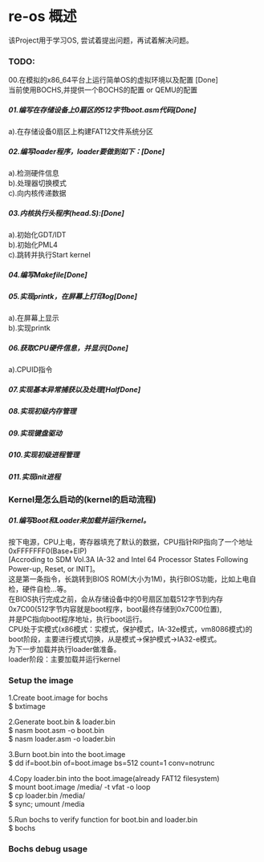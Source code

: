 # re-os 概述
该Project用于学习OS, 尝试着提出问题，再试着解决问题。  

### TODO:
00.在模拟的x86_64平台上运行简单OS的虚拟环境以及配置 [Done]  
当前使用BOCHS,并提供一个BOCHS的配置 or QEMU的配置  

##### 01.编写在存储设备上0扇区的512字节boot.asm代码[Done]
a).在存储设备0扇区上构建FAT12文件系统分区  

##### 02.编写loader程序，loader要做到如下：[Done]
a).检测硬件信息  
b).处理器切换模式  
c).向内核传递数据  

##### 03.内核执行头程序(head.S):[Done]
a).初始化GDT/IDT  
b).初始化PML4  
c).跳转并执行Start kernel  

##### 04.编写Makefile[Done]

##### 05.实现printk，在屏幕上打印log[Done]
a).在屏幕上显示  
b).实现printk  

##### 06.获取CPU硬件信息，并显示[Done]
a).CPUID指令 

##### 07.实现基本异常捕获以及处理[HalfDone]

##### 08.实现初级内存管理


##### 09.实现键盘驱动

##### 010.实现初级进程管理

##### 011.实现init进程

### Kernel是怎么启动的(kernel的启动流程)
##### 01.编写Boot和Loader来加载并运行kernel。
按下电源，CPU上电，寄存器填充了默认的数据，CPU指针RIP指向了一个地址0xFFFFFFF0(Base+EIP)  
[Accroding to SDM Vol.3A IA-32 and Intel 64 Processor States Following Power-up, Reset, or INIT]。  
这是第一条指令，长跳转到BIOS ROM(大小为1M)，执行BIOS功能，比如上电自检，硬件自检...等。  
在BIOS执行完成之前，会从存储设备中的0号扇区加载512字节到内存0x7C00(512字节内容就是boot程序，boot最终存储到0x7C00位置),  
并是PC指向boot程序地址，执行boot运行。  
CPU处于实模式(x86模式：实模式，保护模式，IA-32e模式，vm8086模式)的boot阶段，主要进行模式切换，从是模式->保护模式->IA32-e模式。  
为下一步加载并执行loader做准备。  
loader阶段：主要加载并运行kernel  


### Setup the image
1.Create boot.image for bochs  
$ bxtimage  

2.Generate boot.bin & loader.bin  
$ nasm boot.asm -o boot.bin  
$ nasm loader.asm -o loader.bin

3.Burn boot.bin into the boot.image  
$ dd if=boot.bin of=boot.image bs=512 count=1 conv=notrunc  

4.Copy loader.bin into the boot.image(already FAT12 filesystem)  
$ mount boot.image /media/ -t vfat -o loop  
$ cp loader.bin /media/  
$ sync; umount /media  

5.Run bochs to verify function for boot.bin and loader.bin  
$ bochs  

### Bochs debug usage
